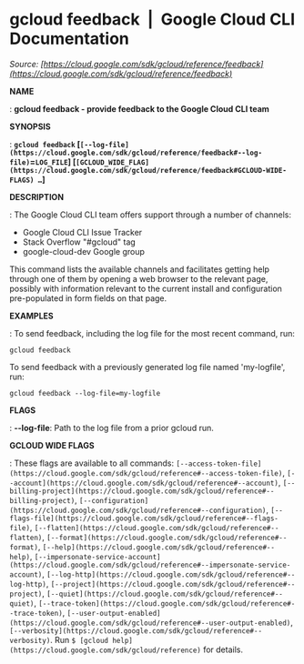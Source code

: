 # gcloud feedback  |  Google Cloud CLI Documentation

*Source: [https://cloud.google.com/sdk/gcloud/reference/feedback](https://cloud.google.com/sdk/gcloud/reference/feedback)*

**NAME**

: **gcloud feedback - provide feedback to the Google Cloud CLI team**

**SYNOPSIS**

: **`gcloud feedback` [`[--log-file](https://cloud.google.com/sdk/gcloud/reference/feedback#--log-file)`=`LOG_FILE`] [`[GCLOUD_WIDE_FLAG](https://cloud.google.com/sdk/gcloud/reference/feedback#GCLOUD-WIDE-FLAGS) …`]**

**DESCRIPTION**

: The Google Cloud CLI team offers support through a number of channels:

- Google Cloud CLI Issue Tracker
- Stack Overflow "#gcloud" tag
- google-cloud-dev Google group

This command lists the available channels and facilitates getting help through
one of them by opening a web browser to the relevant page, possibly with
information relevant to the current install and configuration pre-populated in
form fields on that page.

**EXAMPLES**

: To send feedback, including the log file for the most recent command, run:

```
gcloud feedback
```

To send feedback with a previously generated log file named 'my-logfile', run:

```
gcloud feedback --log-file=my-logfile
```

**FLAGS**

: **--log-file**:
Path to the log file from a prior gcloud run.

**GCLOUD WIDE FLAGS**

: These flags are available to all commands: `[--access-token-file](https://cloud.google.com/sdk/gcloud/reference#--access-token-file)`,
`[--account](https://cloud.google.com/sdk/gcloud/reference#--account)`, `[--billing-project](https://cloud.google.com/sdk/gcloud/reference#--billing-project)`,
`[--configuration](https://cloud.google.com/sdk/gcloud/reference#--configuration)`,
`[--flags-file](https://cloud.google.com/sdk/gcloud/reference#--flags-file)`,
`[--flatten](https://cloud.google.com/sdk/gcloud/reference#--flatten)`, `[--format](https://cloud.google.com/sdk/gcloud/reference#--format)`, `[--help](https://cloud.google.com/sdk/gcloud/reference#--help)`, `[--impersonate-service-account](https://cloud.google.com/sdk/gcloud/reference#--impersonate-service-account)`,
`[--log-http](https://cloud.google.com/sdk/gcloud/reference#--log-http)`,
`[--project](https://cloud.google.com/sdk/gcloud/reference#--project)`, `[--quiet](https://cloud.google.com/sdk/gcloud/reference#--quiet)`, `[--trace-token](https://cloud.google.com/sdk/gcloud/reference#--trace-token)`, `[--user-output-enabled](https://cloud.google.com/sdk/gcloud/reference#--user-output-enabled)`,
`[--verbosity](https://cloud.google.com/sdk/gcloud/reference#--verbosity)`.
Run `$ [gcloud help](https://cloud.google.com/sdk/gcloud/reference)` for details.